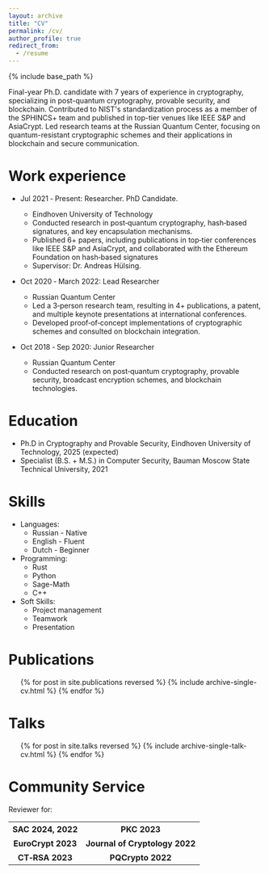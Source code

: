 ```yaml
---
layout: archive
title: "CV"
permalink: /cv/
author_profile: true
redirect_from:
  - /resume
---
```


{% include base_path %}

<style>
td, th {
   border: none!important;
}
</style>

Final-year Ph.D. candidate with 7 years of experience in cryptography, specializing in post-quantum cryptography, provable security, and blockchain. Contributed to NIST's standardization process as a member of the SPHINCS+ team and published in top-tier venues like IEEE S&P and AsiaCrypt. Led research teams at the Russian Quantum Center, focusing on quantum-resistant cryptographic schemes and their applications in blockchain and secure communication. 

Work experience
======
* Jul 2021 ‑ Present: Researcher. PhD Candidate.
  * Eindhoven University of Technology
  * Conducted research in post‑quantum cryptography, hash‑based signatures, and key encapsulation mechanisms.
  * Published 6+ papers, including publications in top‑tier conferences like IEEE S&P and AsiaCrypt, and collaborated with the
Ethereum Foundation on hash‑based signatures
  * Supervisor: Dr. Andreas Hülsing.

* Oct 2020 ‑ March 2022: Lead Researcher
  * Russian Quantum Center
  * Led a 3‑person research team, resulting in 4+ publications, a patent, and multiple keynote presentations at international
conferences.
  * Developed proof‑of‑concept implementations of cryptographic schemes and consulted on blockchain integration.

* Oct 2018 ‑ Sep 2020: Junior Researcher
  * Russian Quantum Center
  * Conducted research on post‑quantum cryptography, provable security, broadcast encryption schemes, and
blockchain technologies.

Education
======
* Ph.D in Cryptography and Provable Security, Eindhoven University of Technology, 2025 (expected)
* Specialist (B.S. + M.S.) in Computer Security, Bauman Moscow State Technical University, 2021

Skills
======
* Languages:
  * Russian - Native
  * English - Fluent
  * Dutch - Beginner
* Programming:
  * Rust
  * Python
  * Sage-Math
  * C++
* Soft Skills:
  * Project management
  * Teamwork
  * Presentation

Publications
======
  <ul>{% for post in site.publications reversed %}
    {% include archive-single-cv.html %}
  {% endfor %}</ul>
  
Talks
======
  <ul>{% for post in site.talks reversed %}
    {% include archive-single-talk-cv.html  %}
  {% endfor %}</ul>
  

Community Service
======

Reviewer for: 
<table>
  <tr>
    <th> SAC 2024, 2022 </th>
    <th> PKC 2023 </th>
  </tr>

  <tr>
    <th> EuroCrypt 2023 </th>
    <th> Journal of Cryptology 2022 </th>
  </tr>

  <tr>
    <th> CT‑RSA 2023 </th>
    <th> PQCrypto 2022 </th>
  </tr>
</table>
